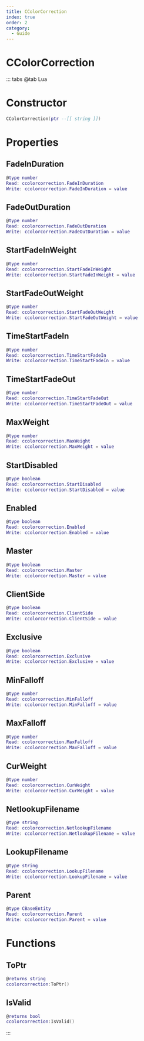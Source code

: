 ```yaml
---
title: CColorCorrection
index: true
order: 2
category:
  - Guide
---
```


# CColorCorrection

::: tabs
@tab Lua
# Constructor
```lua
CColorCorrection(ptr --[[ string ]])
```
# Properties
## FadeInDuration 
```lua
@type number
Read: ccolorcorrection.FadeInDuration
Write: ccolorcorrection.FadeInDuration = value
```
## FadeOutDuration 
```lua
@type number
Read: ccolorcorrection.FadeOutDuration
Write: ccolorcorrection.FadeOutDuration = value
```
## StartFadeInWeight 
```lua
@type number
Read: ccolorcorrection.StartFadeInWeight
Write: ccolorcorrection.StartFadeInWeight = value
```
## StartFadeOutWeight 
```lua
@type number
Read: ccolorcorrection.StartFadeOutWeight
Write: ccolorcorrection.StartFadeOutWeight = value
```
## TimeStartFadeIn 
```lua
@type number
Read: ccolorcorrection.TimeStartFadeIn
Write: ccolorcorrection.TimeStartFadeIn = value
```
## TimeStartFadeOut 
```lua
@type number
Read: ccolorcorrection.TimeStartFadeOut
Write: ccolorcorrection.TimeStartFadeOut = value
```
## MaxWeight 
```lua
@type number
Read: ccolorcorrection.MaxWeight
Write: ccolorcorrection.MaxWeight = value
```
## StartDisabled 
```lua
@type boolean
Read: ccolorcorrection.StartDisabled
Write: ccolorcorrection.StartDisabled = value
```
## Enabled 
```lua
@type boolean
Read: ccolorcorrection.Enabled
Write: ccolorcorrection.Enabled = value
```
## Master 
```lua
@type boolean
Read: ccolorcorrection.Master
Write: ccolorcorrection.Master = value
```
## ClientSide 
```lua
@type boolean
Read: ccolorcorrection.ClientSide
Write: ccolorcorrection.ClientSide = value
```
## Exclusive 
```lua
@type boolean
Read: ccolorcorrection.Exclusive
Write: ccolorcorrection.Exclusive = value
```
## MinFalloff 
```lua
@type number
Read: ccolorcorrection.MinFalloff
Write: ccolorcorrection.MinFalloff = value
```
## MaxFalloff 
```lua
@type number
Read: ccolorcorrection.MaxFalloff
Write: ccolorcorrection.MaxFalloff = value
```
## CurWeight 
```lua
@type number
Read: ccolorcorrection.CurWeight
Write: ccolorcorrection.CurWeight = value
```
## NetlookupFilename 
```lua
@type string
Read: ccolorcorrection.NetlookupFilename
Write: ccolorcorrection.NetlookupFilename = value
```
## LookupFilename 
```lua
@type string
Read: ccolorcorrection.LookupFilename
Write: ccolorcorrection.LookupFilename = value
```
## Parent 
```lua
@type CBaseEntity
Read: ccolorcorrection.Parent
Write: ccolorcorrection.Parent = value
```
# Functions
## ToPtr
```lua
@returns string
ccolorcorrection:ToPtr()
```
## IsValid
```lua
@returns bool
ccolorcorrection:IsValid()
```

:::